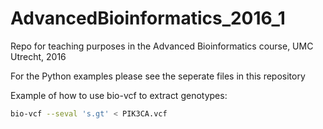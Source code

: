 # AdvancedBioinformatics_2016_1
Repo for teaching purposes in the Advanced Bioinformatics course, UMC Utrecht, 2016


For the Python examples please see the seperate files in this repository

Example of how to use bio-vcf to extract genotypes:
```bash
bio-vcf --seval 's.gt' < PIK3CA.vcf
```
